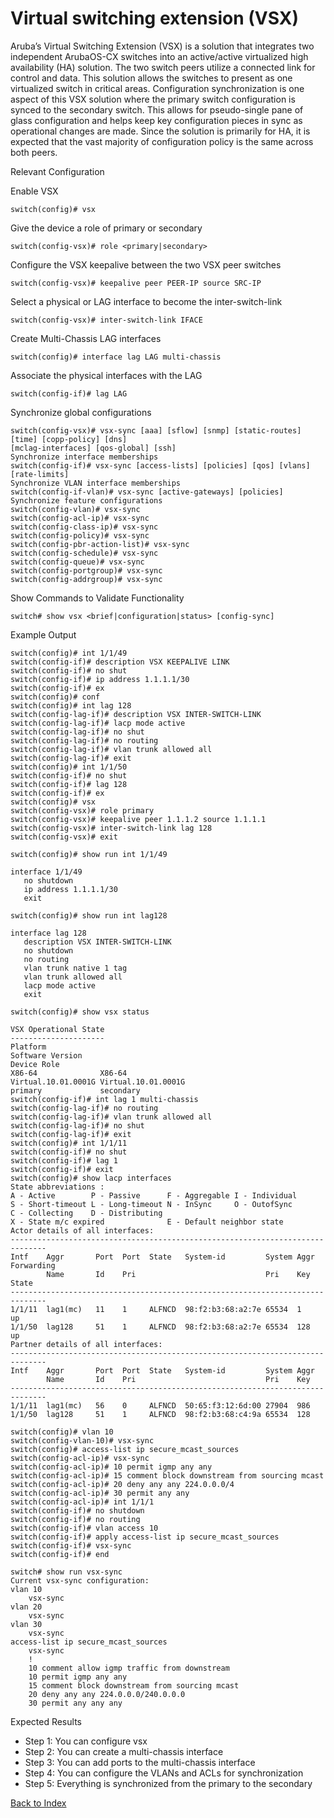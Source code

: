 # Virtual switching extension (VSX) 

Aruba’s Virtual Switching Extension (VSX) is a solution that integrates two independent ArubaOS-CX switches into an active/active virtualized high availability (HA) solution. The two switch peers utilize a connected link for control and data. This solution allows the switches to present as one virtualized switch in critical areas. Configuration synchronization is one aspect of this VSX solution where the primary switch configuration is synced to the secondary switch. This allows for pseudo-single pane of glass configuration and helps keep key configuration pieces in sync as operational changes are made. Since the solution is primarily for HA, it is expected that the vast majority of configuration policy is the same across both peers. 

Relevant Configuration 

Enable VSX 

```
switch(config)# vsx
```

Give the device a role of primary or secondary 

```
switch(config-vsx)# role <primary|secondary>
```

Configure the VSX keepalive between the two VSX peer switches 

```
switch(config-vsx)# keepalive peer PEER-IP source SRC-IP
```

Select a physical or LAG interface to become the inter-switch-link 

```
switch(config-vsx)# inter-switch-link IFACE
```

Create Multi-Chassis LAG interfaces 

```
switch(config)# interface lag LAG multi-chassis
```

Associate the physical interfaces with the LAG 
```
switch(config-if)# lag LAG
```

Synchronize global configurations 

```
switch(config-vsx)# vsx-sync [aaa] [sflow] [snmp] [static-routes] [time] [copp-policy] [dns]
[mclag-interfaces] [qos-global] [ssh]
Synchronize interface memberships 
switch(config-if)# vsx-sync [access-lists] [policies] [qos] [vlans] [rate-limits]
Synchronize VLAN interface memberships 
switch(config-if-vlan)# vsx-sync [active-gateways] [policies]
Synchronize feature configurations 
switch(config-vlan)# vsx-sync
switch(config-acl-ip)# vsx-sync
switch(config-class-ip)# vsx-sync
switch(config-policy)# vsx-sync
switch(config-pbr-action-list)# vsx-sync
switch(config-schedule)# vsx-sync
switch(config-queue)# vsx-sync
switch(config-portgroup)# vsx-sync
switch(config-addrgroup)# vsx-sync
```

Show Commands to Validate Functionality 

```
switch# show vsx <brief|configuration|status> [config-sync]
```

Example Output 

```
switch(config)# int 1/1/49
switch(config-if)# description VSX KEEPALIVE LINK
switch(config-if)# no shut
switch(config-if)# ip address 1.1.1.1/30
switch(config-if)# ex
switch(config)# conf
switch(config)# int lag 128
switch(config-lag-if)# description VSX INTER-SWITCH-LINK
switch(config-lag-if)# lacp mode active
switch(config-lag-if)# no shut
switch(config-lag-if)# no routing
switch(config-lag-if)# vlan trunk allowed all
switch(config-lag-if)# exit
switch(config)# int 1/1/50
switch(config-if)# no shut
switch(config-if)# lag 128
switch(config-if)# ex
switch(config)# vsx
switch(config-vsx)# role primary
switch(config-vsx)# keepalive peer 1.1.1.2 source 1.1.1.1
switch(config-vsx)# inter-switch-link lag 128
switch(config-vsx)# exit

switch(config)# show run int 1/1/49

interface 1/1/49
   no shutdown
   ip address 1.1.1.1/30
   exit

switch(config)# show run int lag128

interface lag 128
   description VSX INTER-SWITCH-LINK
   no shutdown
   no routing
   vlan trunk native 1 tag
   vlan trunk allowed all
   lacp mode active
   exit

switch(config)# show vsx status

VSX Operational State
---------------------
Platform
Software Version
Device Role
X86-64              X86-64
Virtual.10.01.0001G Virtual.10.01.0001G
primary             secondary
switch(config-if)# int lag 1 multi-chassis
switch(config-lag-if)# no routing
switch(config-lag-if)# vlan trunk allowed all
switch(config-lag-if)# no shut
switch(config-lag-if)# exit
switch(config)# int 1/1/11
switch(config-if)# no shut
switch(config-if)# lag 1
switch(config-if)# exit
switch(config)# show lacp interfaces
State abbreviations :
A - Active        P - Passive      F - Aggregable I - Individual
S - Short-timeout L - Long-timeout N - InSync     O - OutofSync
C - Collecting    D - Distributing
X - State m/c expired              E - Default neighbor state
Actor details of all interfaces:
------------------------------------------------------------------------------
Intf    Aggr       Port  Port  State   System-id         System Aggr Forwarding
        Name       Id    Pri                             Pri    Key  State
------------------------------------------------------------------------------
1/1/11  lag1(mc)   11    1     ALFNCD  98:f2:b3:68:a2:7e 65534  1    up
1/1/50  lag128     51    1     ALFNCD  98:f2:b3:68:a2:7e 65534  128  up
Partner details of all interfaces:
------------------------------------------------------------------------------
Intf    Aggr       Port  Port  State   System-id         System Aggr
        Name       Id    Pri                             Pri    Key
------------------------------------------------------------------------------
1/1/11  lag1(mc)   56    0     ALFNCD  50:65:f3:12:6d:00 27904  986
1/1/50  lag128     51    1     ALFNCD  98:f2:b3:68:c4:9a 65534  128

switch(config)# vlan 10
switch(config-vlan-10)# vsx-sync
switch(config)# access-list ip secure_mcast_sources
switch(config-acl-ip)# vsx-sync
switch(config-acl-ip)# 10 permit igmp any any
switch(config-acl-ip)# 15 comment block downstream from sourcing mcast
switch(config-acl-ip)# 20 deny any any 224.0.0.0/4
switch(config-acl-ip)# 30 permit any any
switch(config-acl-ip)# int 1/1/1
switch(config-if)# no shutdown
switch(config-if)# no routing
switch(config-if)# vlan access 10
switch(config-if)# apply access-list ip secure_mcast_sources
switch(config-if)# vsx-sync
switch(config-if)# end

switch# show run vsx-sync
Current vsx-sync configuration:
vlan 10
    vsx-sync
vlan 20
    vsx-sync
vlan 30
    vsx-sync
access-list ip secure_mcast_sources
    vsx-sync
    !
    10 comment allow igmp traffic from downstream
    10 permit igmp any any
    15 comment block downstream from sourcing mcast
    20 deny any any 224.0.0.0/240.0.0.0
    30 permit any any any
```

Expected Results 

* Step 1: You can configure vsx
* Step 2: You can create a multi-chassis interface
* Step 3: You can add ports to the multi-chassis interface
* Step 4: You can configure the VLANs and ACLs for synchronization
* Step 5: Everything is synchronized from the primary to the secondary  

	
[Back to Index](../index.md)
